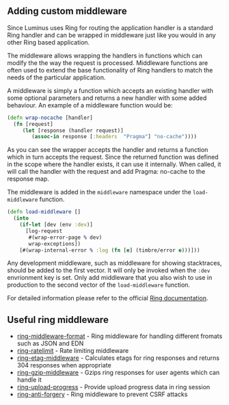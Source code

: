 ## Adding custom middleware

Since Luminus uses Ring for routing the application handler
is a standard Ring handler and can be wrapped in middleware
just like you would in any other Ring based application.

The middleware allows wrapping the handlers in functions which can modify the the way the request is processed. 
Middleware functions are often used to extend the base functionality of Ring handlers to match the needs of 
the particular application.

A middleware is simply a function which accepts an existing handler with some optional parameters and returns a new handler with some added behaviour. An example of a middleware function would be:

```clojure
(defn wrap-nocache [handler]
  (fn [request]
     (let [response (handler request)]
        (assoc-in response [:headers  "Pragma"] "no-cache"))))
```

As you can see the wrapper accepts the handler and returns a function which in turn accepts the request. Since the returned function was defined in the scope where the handler exists, it can use it internally. When called, it will call the handler with the request and add Pragma: no-cache to the response map.

The middleware is added in the `middleware` namespace under the `load-middleware` function.

```clojure
(defn load-middleware []
  (into
    (if-let [dev (env :dev)]
      [log-request
       #(wrap-error-page % dev)
       wrap-exceptions])
    [#(wrap-internal-error % :log (fn [e] (timbre/error e)))]))
```    

Any development middleware, such as middleware for showing stacktraces, should be added to the first vector. It will only be invoked when the `:dev` envrionment key is set. Only add middleware that you also wish to use in production to the second vector of the `load-middleware` function.

For detailed information please refer to the official [Ring documentation](https://github.com/ring-clojure/ring/wiki).

## Useful ring middleware

* [ring-middleware-format](https://github.com/ngrunwald/ring-middleware-format) - Ring middleware for handling different fromats such as JSON and EDN
* [ring-ratelimit](https://github.com/myfreeweb/ring-ratelimit) - Rate limiting middleware
* [ring-etag-middleware](https://github.com/mikejs/ring-etag-middleware) - Calculates etags for ring responses and returns 304 responses when appropriate
* [ring-gzip-middleware](https://github.com/mikejs/ring-gzip-middleware) - Gzips ring responses for user agents which can handle it
* [ring-upload-progress](https://github.com/joodie/ring-upload-progress) - Provide upload progress data in ring session
* [ring-anti-forgery](https://github.com/weavejester/ring-anti-forgery) - Ring middleware to prevent CSRF attacks
